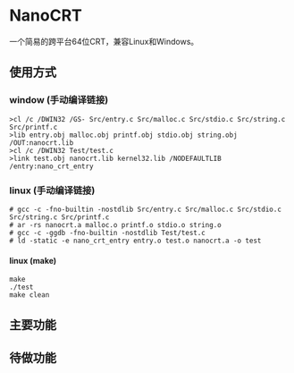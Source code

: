 # NanoCRT

一个简易的跨平台64位CRT，兼容Linux和Windows。

## 使用方式

### window (手动编译链接)

```
>cl /c /DWIN32 /GS- Src/entry.c Src/malloc.c Src/stdio.c Src/string.c Src/printf.c
>lib entry.obj malloc.obj printf.obj stdio.obj string.obj /OUT:nanocrt.lib
>cl /c /DWIN32 Test/test.c
>link test.obj nanocrt.lib kernel32.lib /NODEFAULTLIB /entry:nano_crt_entry
```

### linux (手动编译链接)

```
# gcc -c -fno-builtin -nostdlib Src/entry.c Src/malloc.c Src/stdio.c Src/string.c Src/printf.c
# ar -rs nanocrt.a malloc.o printf.o stdio.o string.o
# gcc -c -ggdb -fno-builtin -nostdlib Test/test.c
# ld -static -e nano_crt_entry entry.o test.o nanocrt.a -o test
```

#### linux (make)

```
make
./test
make clean
```

## 主要功能

## 待做功能
